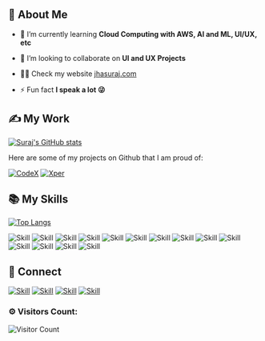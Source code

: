 ## 🧔 About Me

- 🌱 I’m currently learning **Cloud Computing with AWS, AI and ML, UI/UX, etc**

- 👯 I’m looking to collaborate on **UI and UX Projects**

- 👨‍💻 Check my website [jhasuraj.com](https://jhasuraj.com)

- ⚡ Fun fact **I speak a lot 😜**

## ✍ My Work

[![Suraj's GitHub stats](https://github-readme-stats.vercel.app/api?username=jhasuraj01&show_icons=true&theme=dark)](https://github.com/jhasuraj01)

Here are some of my projects on Github that I am proud of:

[![CodeX](https://github-readme-stats.vercel.app/api/pin/?username=jhasuraj01&repo=les&show_icons=true&theme=dark)](https://github.com/jhasuraj01/les)
[![Xper](https://github-readme-stats.vercel.app/api/pin/?username=jhasuraj01&repo=password-generator&show_icons=true&theme=dark)](https://github.com/jhasuraj01/password-generator)

## 📚 My Skills

[![Top Langs](https://github-readme-stats.vercel.app/api/top-langs/?username=jhasuraj01&layout=compact&show_icons=true&theme=dark)](https://github.com/jhasuraj01/jhasuraj01)

![Skill](https://img.shields.io/badge/HTML5-E34F26?style=for-the-badge&logo=html5&logoColor=white)
![Skill](https://img.shields.io/badge/CSS3-1572B6?style=for-the-badge&logo=css3&logoColor=white)
![Skill](https://img.shields.io/badge/JavaScript-323330?style=for-the-badge&logo=javascript&logoColor=F7DF1E)
![Skill](https://img.shields.io/badge/Node.js-43853D?style=for-the-badge&logo=node.js&logoColor=white)
![Skill](https://img.shields.io/badge/npm-CB3837?style=for-the-badge&logo=npm&logoColor=white)
![Skill](https://img.shields.io/badge/Sass-CC6699?style=for-the-badge&logo=sass&logoColor=white)
![Skill](https://img.shields.io/badge/Markdown-000000?style=for-the-badge&logo=markdown&logoColor=white)
![Skill](https://img.shields.io/badge/styled--components-DB7093?style=for-the-badge&logo=styled-components&logoColor=white)
![Skill](https://img.shields.io/badge/jQuery-0769AD?style=for-the-badge&logo=jquery&logoColor=white)
![Skill](https://img.shields.io/badge/Heroku-430098?style=for-the-badge&logo=heroku&logoColor=white)
![Skill](https://img.shields.io/badge/Git-F05032?style=for-the-badge&logo=git&logoColor=white)
![Skill](https://img.shields.io/badge/Visual_Studio_Code-0078D4?style=for-the-badge&logo=visual%20studio%20code&logoColor=white)
![Skill](https://img.shields.io/badge/Microsoft_Office-D83B01?style=for-the-badge&logo=microsoft-office&logoColor=white)
![Skill](https://img.shields.io/badge/Amazon%20Web%20Services-000000?style=for-the-badge&logo=amazon&logoColor=white)

## 🤝 Connect

[![Skill](https://img.shields.io/badge/LinkedIn-0077B5?style=for-the-badge&logo=linkedin&logoColor=white)](https://www.linkedin.com/in/jhasuraj01/)
[![Skill](https://img.shields.io/badge/Twitter-1DA1F2?style=for-the-badge&logo=twitter&logoColor=white)](https://twitter.com/jhasuraj01)
[![Skill](https://img.shields.io/badge/Instagram-E4405F?style=for-the-badge&logo=instagram&logoColor=white)](https://www.instagram.com/jhasuraj01/)
[![Skill](https://img.shields.io/badge/GitHub-100000?style=for-the-badge&logo=github&logoColor=white)](https://github.com/jhasuraj01)

### ⚙️ Visitors Count:
![Visitor Count](https://profile-counter.glitch.me/{jhasuraj01}/count.svg)
